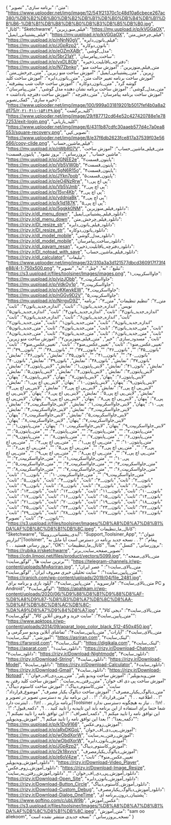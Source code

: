 {
  "متن": "برنامه سازی",
  "تصویر": "https://www.uplooder.net/img/image/12/541f21370c1c48d10a6cbece267ac380/%DB%B2%DB%B0%DB%B2%DB%B1%DB%B0%DB%B4%DB%B1%DB%B6-%DB%B1%DB%B8%DB%B0%DB%B3%DB%B5%DB%B0.jpg",
  "کانال": "Sketchwarre",
  "فیلم_منو_زیرین": "https://my.uupload.ir/p/kVGGaOX",
  "فیلم_پشتیبانی_ایمیل": "https://my.uupload.ir/p/kVGGaOX",
  "فیلم_چرخش_متن": "https://my.uupload.ir/p/nNnN0gV",
  "فیلم_باتون_دایره": "https://my.uupload.ir/p/JGpRzp2",
  "باتون_دوکاره": "https://my.uupload.ir/p/eOZmXABr",
  "مدل_گوشی": "https://my.uupload.ir/p/5br21aY",
  "ساخت_پیامرسان": "https://my.uupload.ir/p/vxDL8Ob",
  "دفترچه_باقابلیت_ذخیره": "https://my.uupload.ir/p/N7Zbnko",
  "متن_فیلم_منوزیرین": "آموزش ساخت منو زیرین",
  "متن_پشتیبانی_ایمیل": "آموزش ساخت منو زیرین",
  "متن_چرخش_متن": "آموزش ساخت برنامه تغییر حالت متن",
  "متن_باتون_دایره": "آموزش ساخت کلید گوشه گرد",
  "متن_باتون_دوکاره": "آموزش ساخت حالت شب پیشرفته",
  "متن_مدل_گوشی": "آموزش ساخت برنامه نشان دهنده مدل گوشی",
  "متن_پیامرسان": "آموزش ساخت برنامه پیامرسان",
  "متن_دفترچه": "آموزش ساخت دفترچه یادداشت + ذخیره سازی",
  "کمک_تصویر": "https://www.uplooder.net/img/image/100/999a031819201b5017fef4b0a8a2d175/۲۰۲۱۰۴۱۱-۱۵۴۱۴۹.jpg",
  "کلید_برگشت": "https://www.uplooder.net/img/image/29/f87712cd64e52c427420788e1e787253/exit-login.png",
  "کلید_بازیابی": "https://www.uplooder.net/img/image/6/4311b87cdfc30aaeb577d4c7a0ea8553/square-recovery.png",
  "تصویر_کپی": "https://www.uplooder.net/img/image/8/e37f6db2623fce817a37539f03e56566/cooy-clide.png",
  "فیلم_ماشین_حساب": "https://my.uupload.ir/p/nWbR07V",
  "متن_فیلم_ماشین_حساب": "آموزش ساخت ماشین حساب",
  "بروزرسانی": "بروز نشود",
  "پایتون_قسمت۱": "https://my.uupload.ir/p/JGNEE2e",
  "پایتون_قسمت۲": "https://my.uupload.ir/p/Vb5VW0b",
  "پایتون_قسمت۳": "https://my.uupload.ir/p/5gN6R15o",
  "پایتون_قسمت۴": "https://my.uupload.ir/p/JYkn7pob",
  "پایتون_قسمت۵": "https://my.uupload.ir/p/eO4NzRrw",
  "پی اچ پی_۱": "https://my.uupload.ir/p/Vb5VJmb",
  "پی اچ پی_۲": "https://my.uupload.ir/p/15yr4Kb",
  "پی اچ پی_۳": "https://my.uupload.ir/p/yddnjaBk",
  "پی اچ پی_۴": "https://my.uupload.ir/p/k1jd187K",
  "پی اچ پی_۵": "https://my.uupload.ir/p/5ggkk0NM",
  "دانلود_فیلم_منوزیرین": "https://rizy.ir/dl_menu_down",
  "دانلود_فیلم_پشتیبانی_ایمیل": "https://rizy.ir/dl_menu_down",
  "دانلود_فیلم_چرخش_متن": "https://rizy.ir/Dl_resize_str",
  "دانلود_فیلم_باتون_دایره": "https://rizy.ir/Dl_resize_str",
  "دانلود_باتون_دوکاره": "https://rizy.ir/dl_model_mobile",
  "دانلود_مدل_گوشی": "https://rizy.ir/dl_model_mobile",
  "دانلود_ساخت_پیامرسان": "https://rizy.ir/dl_payam_resan",
  "دانلود_دفترچه_باقابلیت_ذخیره": "https://rizy.ir/Dl_notpad_with_save",
  "دانلود_فیلم_ماشین_حساب": "https://rizy.ir/dl_calculator",
  "تبلیغات": "https://www.uplooder.net/img/image/32/310a3a3d121577dbcd360917f73f4e88/4-1-750x500.png",
  "تبلیغ": "نه",
  "چنل": "نه",
  "تصویر۲": "https://s3.uupload.ir/files/toolsiner/Images/images.png",
  "جاوااسکریپت_۱": "https://my.uupload.ir/p/vjzJObb",
  "جاوااسکریپت_۲": "https://my.uupload.ir/p/VdkOy1p",
  "جاوااسکریپت_۳": "https://my.uupload.ir/p/vKKwvkEW",
  "جاوااسکریپت_۴": "https://my.uupload.ir/p/nGGy9D2V",
  "جاوااسکریپت_۵": "https://my.uupload.ir/p/NrrgvD9Z",
  "متن_۲": "تنظیم تنظیمات",
  "متن_۳": "برنامه نویس",
  "اندازه_جدید_باتون۱": "ثابت",
  "اندازه_جدید_باتون۲": "ثابت",
  "اندازه_جدید_باتون۳": "ثابت",
  "اندازه_جدید_باتون۴": "ثابت",
  "اندازه_جدید_باتون۵": "ثابت",
  "اندازه_جدید_باتون۶": "ثابت",
  "اندازه_جدید_باتون۷": "ثابت",
  "اندازه_جدید_باتون۸": "ثابت",
  "متن_جدید_باتون۱": "ثابت",
  "متن_جدید_باتون۲": "ثابت",
  "متن_جدید_باتون۳": "ثابت",
  "متن_جدید_باتون۴": "ثابت",
  "متن_جدید_باتون۵": "ثابت",
  "متن_جدید_باتون۶": "ثابت",
  "متن_جدید_باتون۷": "ثابت",
  "متن_جدید_باتون۸": "ثابت",
  "مسدود_سازی": "خیر",
  "متن_فیلم_منوزیرین۲": "آموزش ساخت منو زیرین",
  "تغییر_عکس_منو۱": "ثابت",
  "تغییر_عکس_منو۲": "ثابت",
  "تغییر_عکس_منو۳": "ثابت",
  "باتون__۳۵": "",
  "باتون__۳۶": "",
  "باتون__۳۷": "",
  "باتون__۳۸": "",
  "باتون__۳۹": "",
  "باتون__۴۰": "",
  "باتون__۴۱": "",
  "باتون_۳۵": "نمایش",
  "باتون_۳۶": "نمایش",
  "باتون_۳۷": "نمایش",
  "باتون_۳۸": "نمایش",
  "باتون_۳۹": "نمایش",
  "باتون_۴۰": "نمایش",
  "باتون_۴۱": "نمایش",
  "لاینر_پایتون_۱": "نمایش",
  "لاینر_پایتون_۲": "نمایش",
  "لاینر_پایتون_۳": "نمایش",
  "لاینر_پایتون_۴": "نمایش",
  "لاینر_پایتون_۵": "نمایش",
  "لاینر_پایتون_۶": "پنهان",
  "لاینر_پایتون_۷": "پنهان",
  "لاینر_پایتون_۸": "پنهان",
  "لاینر_پایتون_۹": "پنهان",
  "لاینر_پایتون_۱۰": "پنهان",
  "لاینر_پی اچ پی_۱": "نمایش",
  "لاینر_پی اچ پی_۲": "نمایش",
  "لاینر_پی اچ پی_۳": "نمایش",
  "لاینر_پی اچ پی_۴": "نمایش",
  "لاینر_پی اچ پی_۵": "نمایش",
  "لاینر_پی اچ پی_۶": "پنهان",
  "لاینر_پی اچ پی_۷": "پنهان",
  "لاینر_پی اچ پی_۸": "پنهان",
  "لاینر_پی اچ پی_۹": "پنهان",
  "لاینر_پی اچ پی_۱۰": "پنهان",
  "لاینر_جاوااسکریپت_۱": "نمایش",
  "لاینر_جاوااسکریپت_۲": "نمایش",
  "لاینر_جاوااسکریپت_۳": "نمایش",
  "لاینر_جاوااسکریپت_۴": "نمایش",
  "لاینر_جاوااسکریپت_۵": "نمایش",
  "لاینر_جاوااسکریپت_۶": "پنهان",
  "لاینر_جاوااسکریپت_۷": "پنهان",
  "لاینر_جاوااسکریپت_۸": "پنهان",
  "لاینر_جاوااسکریپت_۹": "پنهان",
  "لاینر_جاوااسکریپت_۱۰": "پنهان",
  "متن_پایتون_۱": "",
  "متن_پایتون_۲": "",
  "متن_پایتون_۳": "",
  "متن_پایتون_۴": "",
  "متن_پایتون_۵": "",
  "متن_پایتون_۶": "",
  "متن_پایتون_۷": "",
  "متن_پایتون_۸": "",
  "متن_پایتون_۹": "",
  "متن_پایتون_۱۰": "",
  "متن_پی اچ پی_۱": "",
  "متن_پی اچ پی_۲": "",
  "متن_پی اچ پی_۳": "",
  "متن_پی اچ پی_۴": "",
  "متن_پی اچ پی_۵": "",
  "متن_پی اچ پی_۶": "",
  "متن_پی اچ پی_۷": "",
  "متن_پی اچ پی_۸": "",
  "متن_پی اچ پی_۹": "",
  "متن_پی اچ پی_۱۰": "",
  "متن_جاوااسکریپت_۱": "",
  "متن_جاوااسکریپت_۲": "",
  "متن_جاوااسکریپت_۳": "",
  "متن_جاوااسکریپت_۴": "",
  "متن_جاوااسکریپت_۵": "",
  "متن_جاوااسکریپت_۶": "",
  "متن_جاوااسکریپت_۷": "",
  "متن_جاوااسکریپت_۸": "",
  "متن_جاوااسکریپت_۹": "",
  "متن_جاوااسکریپت_۱۰": "",
  "باتون__۱": "ثابت",
  "باتون__۲": "ثابت",
  "باتون__۳": "ثابت",
  "باتون__۴": "ثابت",
  "باتون__۵": "ثابت",
  "باتون__۶": "ثابت",
  "باتون__۷": "ثابت",
  "باتون__۸": "ثابت",
  "باتون__۹": "ثابت",
  "باتون__۱۰": "ثابت",
  "باتون__۱۱": "ثابت",
  "باتون__۱۲": "ثابت",
  "باتون__۱۳": "ثابت",
  "باتون__۱۴": "ثابت",
  "باتون__۱۵": "ثابت",
  "باتون__۱۶": "ثابت",
  "باتون__۱۷": "ثابت",
  "باتون__۱۸": "ثابت",
  "باتون__۱۹": "ثابت",
  "باتون__۲۰": "ثابت",
  "باتون__۲۱": "ثابت",
  "باتون__۲۲": "ثابت",
  "باتون__۲۳": "ثابت",
  "باتون__۲۴": "ثابت",
  "باتون__۲۵": "ثابت",
  "باتون__۲۶": "ثابت",
  "باتون__۲۷": "ثابت",
  "باتون__۲۸": "ثابت",
  "باتون__۲۹": "ثابت",
  "باتون__۳۰": "ثابت",
  "تصویر۳": "https://s3.uupload.ir/files/toolsiner/Images/%D8%A8%D8%A7%D8%B1%DA%AF%DB%8C%D8%B1%DB%8C.jpeg",
  "کانال_ما_تنظیمات": "Sketchwarre",
  "آیدی_پشتیبانی_روبیکا": "Support_Toolsiner_App",
  "عنوان": "ابزارینر|Toolsiner",
  "پیغام": "? . . نسخه جدید برنامه در دسترس است آیا مایل به بروز رسانی هستید . . ؟",
  "OK": "بروزرسانی",
  "کنسل": "بعداََ",
  "کانال_ما_تنظییمات": "https://rubika.ir/sketchwarre",
  "تصویر_صفحه_سایت_برتر": "https://cdn.limooi.net/files/product/vectors/5099.jpg",
  "متن_بالای_صفحه": "برترین سایت ها",
  "لوگو_سایت۱": "https://telegram-channels.ir/wp-content/uploads/MyAsriran.jpg",
  "متن_بالای_سایت۱": " عصر ایران",
  "متن_پایین_سایت۱": " سایت تحلیلی خبری معروف ایران",
  "لوگو_سایت۲": "https://iranich.com/wp-content/uploads/2019/04/file_2481.jpg",
  "متن_بالای_سایت۲": "فارسروید",
  "متن_پایین_سایت۲": "آپلود بازی و برنامه برای PC و Android",
  "لوگو_سایت۳": "https://apahkam.ir/wp-content/uploads/2020/06/%D9%88%D8%B1%D9%88%D8%AF-%D8%A8%D9%87-%D8%B3%D8%A7%DB%8C%D8%AA-%D8%AF%DB%8C%D8%AC%DB%8C-%DA%A9%D8%A7%D9%84%D8%A7.jpg",
  "متن_بالای_سایت۳": "دیجی کالا",
  "متن_پایین_سایت۳": "سایت خرید و فروش آنلاین کالا",
  "لوگو_سایت۴": "https://www.apktops.ir/wp-content/uploads/2014/09/aparat_logo_color_black_512-450x450.jpg",
  "متن_بالای_سایت۴": "آپارات",
  "متن_پایین_سایت۴": "تماشای آنلاین ویدیو سرگرمی و آموزشی",
  "لینک_سایت۱": "https://asriran.com",
  "لینک_سایت۲": "https://farsroid.com",
  "لینک_سایت۳": "https://digikala.com",
  "لینک_سایت۴": "https://aparat.com",
  "دانلود_سایت۱": "https://rizy.ir/Download-Chatrom",
  "دانلود_سایت۲": "https://rizy.ir/Download-Nightmode",
  "دانلود_سایت۳": "https://rizy.ir/Download-String",
  "دانلود_سایت۴": "https://rizy.ir/Download-Model",
  "دانلود_سایت۵": "https://rizy.ir/Download-Calculator",
  "دانلود_سایت۶": "https://rizy.ir/Download-Gmail",
  "دانلود_سایت۷": "https://rizy.ir/Download-Notpad",
  "متن_ویدیوپلیر": "آموزش ساخت ویدیو پلیر",
  "متن_پی_دی_اف_خوان": "آموزش ساخت پی دی اف خوان",
  "متن_رفتن_به_سایت": "آموزش ساخت کلید رفتن به سایت",
  "متن_کاستوم_دیباگ": "آموزش ساخت کاستوم دیباگ",
  "متن_دیالوگ_یکبار_مصرف": "آموزش ساخت دیالوگ یکبار مصرف",
  "موضوع_قرارداد": "! . . اطلاعیه . . !",
  "متن_قرارداد": "! . . این برنامه نیاز به دسترسی تصویر در تصویر و اینترنت دارد . . !\n! . . برنامه بزارینر|Toolsiner نیاز به هیچگونه دسترسی ندارد . . !\n! . . شما حتما برای استفاده از این برنامه باید این تاییدیه را تایید کنید . . !",
  "دکمه_قبول": "! این توافق نامه را تایید میکنم !",
  "دکمه_انصراف": "! این توافق نامه را تایید نمیکنم !",
  "دکمه_بعدا": "! بعدا این توافق نامه را تایید میکنم !",
  "آموزش_ویدیوپلیر": "https://my.uupload.ir/p/k1Dv9166",
  "آموزش_زوم_عکس": "https://my.uupload.ir/p/aRxDKGoL",
  "آموزش_پی_دی_اف_خوان": "https://my.uupload.ir/p/wObdXorW",
  "آموزش_رفتن_به_سایت": "https://my.uupload.ir/p/wObdXorW",
  "آموزش_باتون_دایره": "https://my.uupload.ir/p/JGpRzp2",
  "آموزش_کاستوم_دیباگ": "https://my.uupload.ir/p/2k18xvyx",
  "آموزش_دیالوگ_یکبارمصرف": "https://my.uupload.ir/p/e6oV4zw",
  "تغییر_عکس_منو۴": "ثابت",
  "دانلود_آموزش_ویدیوپلیر": "https://rizy.ir/Download-Video_Player",
  "دانلود_آموزش_زوم_عکس": "https://rizy.ir/Download-Image_Resize",
  "دانلود_آموزش_پی_دی_اف_خوان": "",
  "دانلود_آموزش_رفتن_به_سایت": "https://rizy.ir/Download-Open_Site",
  "دانلود_آموزش_باتون_دایره": "https://rizy.ir/Download-Button_Circle",
  "دانلود_آموزش_کاستوم_دیباگ": "https://rizy.ir/Download-Custom_Debug",
  "دانلود_آموزش_دیالوگ_یکبارمصرف": "https://rizy.ir/Download-Dialog_OneTime",
  "پشتیبان_درون_برنامه ای": "https://www.goftino.com/c/ubLW9b",
  "عکس_آموزش": "https://s3.uupload.ir/files/toolsiner/Images/%D8%A8%D8%A7%D8%B1%DA%AF%DB%8C%D8%B1%DB%8C.jpeg",
  "متن_آموزش": "sam oo aliekoom",
  "نسخه_بروزرسانی": "نسخه جدیدی منتشر نشده است"
}
